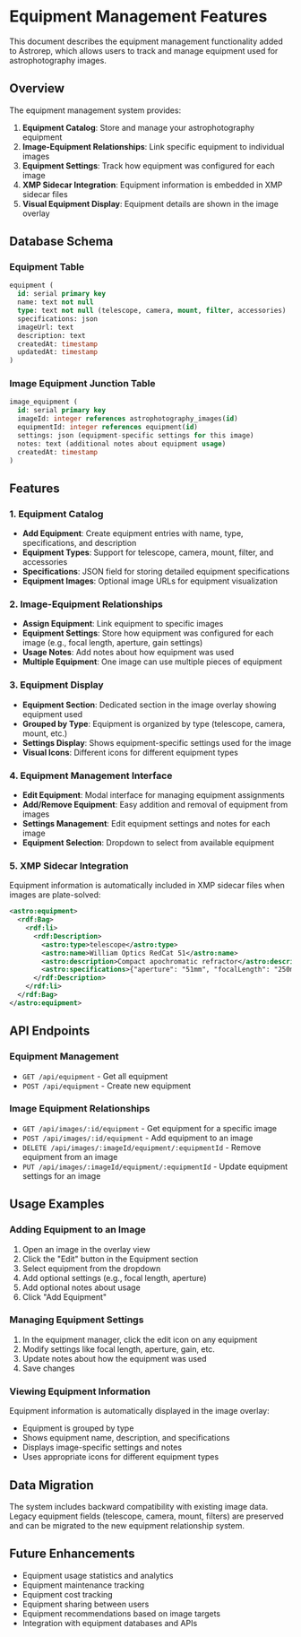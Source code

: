 # Equipment Management Features

This document describes the equipment management functionality added to Astrorep, which allows users to track and manage equipment used for astrophotography images.

## Overview

The equipment management system provides:

1. **Equipment Catalog**: Store and manage your astrophotography equipment
2. **Image-Equipment Relationships**: Link specific equipment to individual images
3. **Equipment Settings**: Track how equipment was configured for each image
4. **XMP Sidecar Integration**: Equipment information is embedded in XMP sidecar files
5. **Visual Equipment Display**: Equipment details are shown in the image overlay

## Database Schema

### Equipment Table
```sql
equipment (
  id: serial primary key
  name: text not null
  type: text not null (telescope, camera, mount, filter, accessories)
  specifications: json
  imageUrl: text
  description: text
  createdAt: timestamp
  updatedAt: timestamp
)
```

### Image Equipment Junction Table
```sql
image_equipment (
  id: serial primary key
  imageId: integer references astrophotography_images(id)
  equipmentId: integer references equipment(id)
  settings: json (equipment-specific settings for this image)
  notes: text (additional notes about equipment usage)
  createdAt: timestamp
)
```

## Features

### 1. Equipment Catalog

- **Add Equipment**: Create equipment entries with name, type, specifications, and description
- **Equipment Types**: Support for telescope, camera, mount, filter, and accessories
- **Specifications**: JSON field for storing detailed equipment specifications
- **Equipment Images**: Optional image URLs for equipment visualization

### 2. Image-Equipment Relationships

- **Assign Equipment**: Link equipment to specific images
- **Equipment Settings**: Store how equipment was configured for each image (e.g., focal length, aperture, gain settings)
- **Usage Notes**: Add notes about how equipment was used
- **Multiple Equipment**: One image can use multiple pieces of equipment

### 3. Equipment Display

- **Equipment Section**: Dedicated section in the image overlay showing equipment used
- **Grouped by Type**: Equipment is organized by type (telescope, camera, mount, etc.)
- **Settings Display**: Shows equipment-specific settings used for the image
- **Visual Icons**: Different icons for different equipment types

### 4. Equipment Management Interface

- **Edit Equipment**: Modal interface for managing equipment assignments
- **Add/Remove Equipment**: Easy addition and removal of equipment from images
- **Settings Management**: Edit equipment settings and notes for each image
- **Equipment Selection**: Dropdown to select from available equipment

### 5. XMP Sidecar Integration

Equipment information is automatically included in XMP sidecar files when images are plate-solved:

```xml
<astro:equipment>
  <rdf:Bag>
    <rdf:li>
      <rdf:Description>
        <astro:type>telescope</astro:type>
        <astro:name>William Optics RedCat 51</astro:name>
        <astro:description>Compact apochromatic refractor</astro:description>
        <astro:specifications>{"aperture": "51mm", "focalLength": "250mm"}</astro:specifications>
      </rdf:Description>
    </rdf:li>
  </rdf:Bag>
</astro:equipment>
```

## API Endpoints

### Equipment Management
- `GET /api/equipment` - Get all equipment
- `POST /api/equipment` - Create new equipment

### Image Equipment Relationships
- `GET /api/images/:id/equipment` - Get equipment for a specific image
- `POST /api/images/:id/equipment` - Add equipment to an image
- `DELETE /api/images/:imageId/equipment/:equipmentId` - Remove equipment from an image
- `PUT /api/images/:imageId/equipment/:equipmentId` - Update equipment settings for an image

## Usage Examples

### Adding Equipment to an Image

1. Open an image in the overlay view
2. Click the "Edit" button in the Equipment section
3. Select equipment from the dropdown
4. Add optional settings (e.g., focal length, aperture)
5. Add optional notes about usage
6. Click "Add Equipment"

### Managing Equipment Settings

1. In the equipment manager, click the edit icon on any equipment
2. Modify settings like focal length, aperture, gain, etc.
3. Update notes about how the equipment was used
4. Save changes

### Viewing Equipment Information

Equipment information is automatically displayed in the image overlay:
- Equipment is grouped by type
- Shows equipment name, description, and specifications
- Displays image-specific settings and notes
- Uses appropriate icons for different equipment types

## Data Migration

The system includes backward compatibility with existing image data. Legacy equipment fields (telescope, camera, mount, filters) are preserved and can be migrated to the new equipment relationship system.

## Future Enhancements

- Equipment usage statistics and analytics
- Equipment maintenance tracking
- Equipment cost tracking
- Equipment sharing between users
- Equipment recommendations based on image targets
- Integration with equipment databases and APIs 
